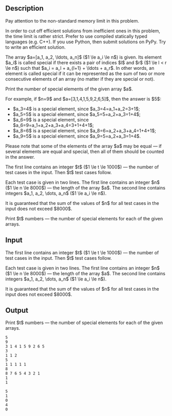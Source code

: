 ## Description

<div><p><span class="tex-font-style-it">Pay attention to the non-standard memory limit in this problem.</span></p><p><span class="tex-font-style-it">In order to cut off efficient solutions from inefficient ones in this problem, the time limit is rather strict. Prefer to use compiled statically typed languages (e.g. C++). If you use Python, then submit solutions on PyPy. Try to write an efficient solution.</span></p><p>The array $a=[a_1, a_2, \ldots, a_n]$ ($1 \le a_i \le n$) is given. Its element $a_i$ is called special if there exists a pair of indices $l$ and $r$ ($1 \le l &lt; r \le n$) such that $a_i = a_l + a_{l+1} + \ldots + a_r$. In other words, an element is called special if it can be represented as the sum of <span class="tex-font-style-bf">two or more consecutive elements</span> of an array (no matter if they are special or not).</p><p>Print the number of special elements of the given array $a$.</p><p>For example, if $n=9$ and $a=[3,1,4,1,5,9,2,6,5]$, then the answer is $5$:</p><ul> <li> $a_3=4$ is a special element, since $a_3=4=a_1+a_2=3+1$; </li><li> $a_5=5$ is a special element, since $a_5=5=a_2+a_3=1+4$; </li><li> $a_6=9$ is a special element, since $a_6=9=a_1+a_2+a_3+a_4=3+1+4+1$; </li><li> $a_8=6$ is a special element, since $a_8=6=a_2+a_3+a_4=1+4+1$; </li><li> $a_9=5$ is a special element, since $a_9=5=a_2+a_3=1+4$. </li></ul><p>Please note that some of the elements of the array $a$ may be equal — if several elements are equal and special, then all of them should be counted in the answer.</p></div><div class="input-specification"><p>The first line contains an integer $t$ ($1 \le t \le 1000$) — the number of test cases in the input. Then $t$ test cases follow.</p><p>Each test case is given in two lines. The first line contains an integer $n$ ($1 \le n \le 8000$) — the length of the array $a$. The second line contains integers $a_1, a_2, \dots, a_n$ ($1 \le a_i \le n$).</p><p>It is guaranteed that the sum of the values of $n$ for all test cases in the input does not exceed $8000$.</p></div><div class="output-specification"><p>Print $t$ numbers — the number of special elements for each of the given arrays.</p></div>

## Input

<p>The first line contains an integer $t$ ($1 \le t \le 1000$) — the number of test cases in the input. Then $t$ test cases follow.</p><p>Each test case is given in two lines. The first line contains an integer $n$ ($1 \le n \le 8000$) — the length of the array $a$. The second line contains integers $a_1, a_2, \dots, a_n$ ($1 \le a_i \le n$).</p><p>It is guaranteed that the sum of the values of $n$ for all test cases in the input does not exceed $8000$.</p>

## Output

<p>Print $t$ numbers — the number of special elements for each of the given arrays.</p>





```input1
5
9
3 1 4 1 5 9 2 6 5
3
1 1 2
5
1 1 1 1 1
8
8 7 6 5 4 3 2 1
1
1
```




```output1
5
1
0
4
0
```


